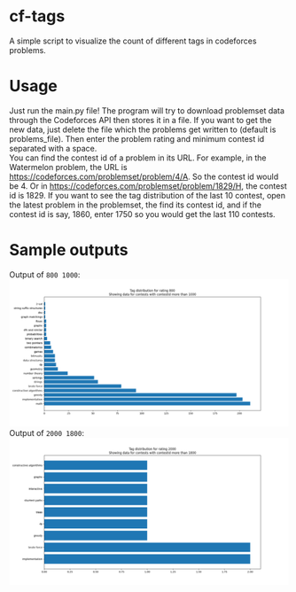 # cf-tags
A simple script to visualize the count of different tags in codeforces problems.
# Usage
Just run the main.py file! The program will try to download problemset data through the Codeforces API then stores it in a file. If you want to get the new data, just delete the file which the problems get written to (default is problems_file). Then enter the problem rating and minimum contest id separated with a space.\
You can find the contest id of a problem in its URL. For example, in the Watermelon problem, the URL is https://codeforces.com/problemset/problem/4/A. So the contest id would be 4. Or in https://codeforces.com/problemset/problem/1829/H, the contest id is 1829. If you want to see the tag distribution of the last 10 contest, open the latest problem in the problemset, the find its contest id, and if the contest id is say, 1860, enter 1750 so you would get the last 110 contests.
# Sample outputs
Output of `800 1000`:
![figure 1](sample_outputs/Figure_1.png)
Output of `2000 1800`:
![figure 2](sample_outputs/Figure_2.png)
